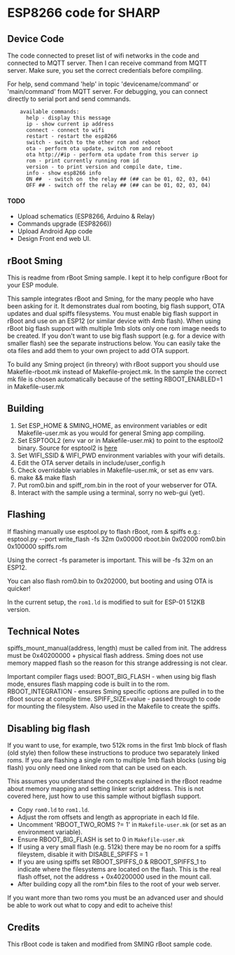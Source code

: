 # ESP8266 code for SHARP

Device Code
-------
The code connected to preset list of wifi networks in the code and connected to MQTT server.
Then I can receive command from MQTT server. Make sure, you set the correct credentials before compiling. 

For help, send command 'help' in topic 'devicename/command' or 'main/command' from MQTT server.
For debugging, you can connect directly to serial port and send commands. 

		available commands:
		  help - display this message
		  ip - show current ip address
		  connect - connect to wifi
		  restart - restart the esp8266
		  switch - switch to the other rom and reboot
		  ota - perform ota update, switch rom and reboot
          ota http://#ip - perform ota update from this server ip
		  rom - print currently running rom id
          version - to print version and compile date, time.
		  info - show esp8266 info
          ON ##  - switch on  the relay ## (## can be 01, 02, 03, 04)
          OFF ## - switch off the relay ## (## can be 01, 02, 03, 04)


#### TODO
- Upload schematics (ESP8266, Arduino & Relay)
- Commands upgrade (ESP8266))
- Upload Android App code 
- Design Front end web UI.


rBoot Sming   
-------
This is readme from rBoot Sming sample. I kept it to help configure rBoot for your ESP module.

This sample integrates rBoot and Sming, for the many people who have been asking
for it. It demonstrates dual rom booting, big flash support, OTA updates and
dual spiffs filesystems. You must enable big flash support in rBoot and use on
an ESP12 (or similar device with 4mb flash). When using rBoot big flash support
with multiple 1mb slots only one rom image needs to be created. If you don't
want to use big flash support (e.g. for a device with smaller flash) see the
separate instructions below. You can easily take the ota files and add them to
your own project to add OTA support.

To build any Sming project (in threory) with rBoot support you should use
Makefile-rboot.mk instead of Makefile-project.mk. In the sample the correct mk
file is chosen automatically because of the setting RBOOT_ENABLED=1 in
Makefile-user.mk

Building
--------
 1) Set ESP_HOME & SMING_HOME, as environment variables or edit Makefile-user.mk
    as you would for general Sming app compiling.
 2) Set ESPTOOL2 (env var or in Makefile-user.mk) to point to the esptool2
    binary. Source for esptool2 is [here](https://github.com/raburton/esp8266)
 3) Set WIFI_SSID & WIFI_PWD environment variables with your wifi details.
 4) Edit the OTA server details in include/user_config.h
 5) Check overridable variables in Makefile-user.mk, or set as env vars.
 6) make && make flash
 7) Put rom0.bin and spiff_rom.bin in the root of your webserver for OTA.
 8) Interact with the sample using a terminal, sorry no web-gui (yet).

Flashing
--------
If flashing manually use esptool.py to flash rBoot, rom & spiffs e.g.:
 esptool.py --port <port> write_flash -fs 32m 0x00000 rboot.bin 0x02000 rom0.bin
   0x100000 spiffs.rom

Using the correct -fs parameter is important. This will be -fs 32m on an ESP12.

You can also flash rom0.bin to 0x202000, but booting and using OTA is quicker!

In the current setup, the ``rom1.ld`` is modified to suit for ESP-01 512KB version. 

Technical Notes
---------------
spiffs_mount_manual(address, length) must be called from init. The address must
be 0x40200000 + physical flash address. Sming does not use memory mapped flash
so the reason for this strange addressing is not clear.

Important compiler flags used:
BOOT_BIG_FLASH - when using big flash mode, ensures flash mapping code is built
  in to the rom.
RBOOT_INTEGRATION - ensures Sming specific options are pulled in to the rBoot
  source at compile time.
SPIFF_SIZE=value - passed through to code for mounting the filesystem. Also used
  in the Makefile to create the spiffs.

Disabling big flash
-------------------
If you want to use, for example, two 512k roms in the first 1mb block of flash
(old style) then follow these instructions to produce two separately linked
roms. If you are flashing a single rom to multiple 1mb flash blocks (using big
flash) you only need one linked rom that can be used on each.

This assumes you understand the concepts explained in the rBoot readme about
memory mapping and setting linker script address. This is not covered here, just
how to use this sample without bigflash support.

- Copy ``rom0.ld`` to ``rom1.ld``.
- Adjust the rom offsets and length as appropriate in each ld file.
- Uncomment 'RBOOT_TWO_ROMS ?= 1' in ``Makefile-user.mk`` (or set as an environment
  variable).
- Ensure RBOOT_BIG_FLASH is set to 0 in ``Makefile-user.mk``
- If using a very small flash (e.g. 512k) there may be no room for a spiffs
  fileystem, disable it with DISABLE_SPIFFS = 1
- If you are using spiffs set RBOOT_SPIFFS_0 & RBOOT_SPIFFS_1 to indicate where
  the filesystems are located on the flash. This is the real flash offset, not
  the address + 0x40200000 used in the mount call.
- After building copy all the rom*.bin files to the root of your web server.

If you want more than two roms you must be an advanced user and should be able
to work out what to copy and edit to acheive this!

Credits
-------
This rBoot code is taken and modified from SMING rBoot sample code.